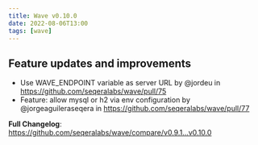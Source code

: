 ```yaml
---
title: Wave v0.10.0
date: 2022-08-06T13:00
tags: [wave]
---
```


## Feature updates and improvements

- Use WAVE_ENDPOINT variable as server URL by @jordeu in https://github.com/seqeralabs/wave/pull/75
- Feature: allow mysql or h2 via env configuration by @jorgeaguileraseqera in https://github.com/seqeralabs/wave/pull/77

**Full Changelog**: https://github.com/seqeralabs/wave/compare/v0.9.1...v0.10.0
